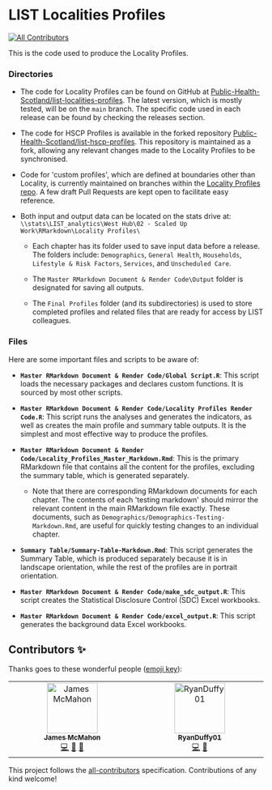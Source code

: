 # LIST Localities Profiles

<!-- ALL-CONTRIBUTORS-BADGE:START - Do not remove or modify this section -->
[![All Contributors](https://img.shields.io/badge/all_contributors-2-orange.svg?style=flat-square)](#contributors-)
<!-- ALL-CONTRIBUTORS-BADGE:END -->

This is the code used to produce the Locality Profiles.

### Directories

- The code for Locality Profiles can be found on GitHub at [Public-Health-Scotland/list-localities-profiles](https://github.com/Public-Health-Scotland/list-localities-profiles). The latest version, which is mostly tested, will be on the `main` branch. The specific code used in each release can be found by checking the releases section.

- The code for HSCP Profiles is available in the forked repository [Public-Health-Scotland/list-hscp-profiles](https://github.com/Public-Health-Scotland/list-hscp-profiles). This repository is maintained as a fork, allowing any relevant changes made to the Locality Profiles to be synchronised.

- Code for 'custom profiles', which are defined at boundaries other than Locality, is currently maintained on branches within the [Locality Profiles repo](https://github.com/Public-Health-Scotland/list-localities-profiles). A few draft Pull Requests are kept open to facilitate easy reference.

- Both input and output data can be located on the stats drive at: `\\stats\LIST_analytics\West Hub\02 - Scaled Up Work\RMarkdown\Locality Profiles\`

  - Each chapter has its folder used to save input data before a release. The folders include: `Demographics`, `General Health`, `Households`, `Lifestyle & Risk Factors`, `Services`, and `Unscheduled Care`.

  - The `Master RMarkdown Document & Render Code\Output` folder is designated for saving all outputs.

  - The `Final Profiles` folder (and its subdirectories) is used to store completed profiles and related files that are ready for access by LIST colleagues.

### Files

Here are some important files and scripts to be aware of:

- **`Master RMarkdown Document & Render Code/Global Script.R`**: This script loads the necessary packages and declares custom functions. It is sourced by most other scripts.
  
- **`Master RMarkdown Document & Render Code/Locality Profiles Render Code.R`**: This script runs the analyses and generates the indicators, as well as creates the main profile and summary table outputs. It is the simplest and most effective way to produce the profiles.

- **`Master RMarkdown Document & Render Code/Locality_Profiles_Master_Markdown.Rmd`**: This is the primary RMarkdown file that contains all the content for the profiles, excluding the summary table, which is generated separately.

  - Note that there are corresponding RMarkdown documents for each chapter. The contents of each 'testing markdown' should mirror the relevant content in the main RMarkdown file exactly. These documents, such as `Demographics/Demographics-Testing-Markdown.Rmd`, are useful for quickly testing changes to an individual chapter.

- **`Summary Table/Summary-Table-Markdown.Rmd`**: This script generates the Summary Table, which is produced separately because it is in landscape orientation, while the rest of the profiles are in portrait orientation.

- **`Master RMarkdown Document & Render Code/make_sdc_output.R`**: This script creates the Statistical Disclosure Control (SDC) Excel workbooks.

- **`Master RMarkdown Document & Render Code/excel_output.R`**: This script generates the background data Excel workbooks.

## Contributors ✨

Thanks goes to these wonderful people ([emoji key](https://allcontributors.org/docs/en/emoji-key)):

<!-- ALL-CONTRIBUTORS-LIST:START - Do not remove or modify this section -->
<!-- prettier-ignore-start -->
<!-- markdownlint-disable -->
<table>
  <tbody>
    <tr>
      <td align="center" valign="top" width="14.28%"><a href="https://publichealthscotland.scot/"><img src="https://avatars.githubusercontent.com/u/5982260?v=4?s=100" width="100px;" alt="James McMahon"/><br /><sub><b>James McMahon</b></sub></a><br /><a href="https://github.com/Public-Health-Scotland/list-localities-profiles/commits?author=Moohan" title="Code">💻</a> <a href="https://github.com/Public-Health-Scotland/list-localities-profiles/pulls?q=is%3Apr+reviewed-by%3AMoohan" title="Reviewed Pull Requests">👀</a> <a href="#projectManagement-Moohan" title="Project Management">📆</a></td>
      <td align="center" valign="top" width="14.28%"><a href="https://github.com/RyanDuffy01"><img src="https://avatars.githubusercontent.com/u/82060940?v=4?s=100" width="100px;" alt="RyanDuffy01"/><br /><sub><b>RyanDuffy01</b></sub></a><br /><a href="https://github.com/Public-Health-Scotland/list-localities-profiles/commits?author=RyanDuffy01" title="Code">💻</a> <a href="https://github.com/Public-Health-Scotland/list-localities-profiles/pulls?q=is%3Apr+reviewed-by%3ARyanDuffy01" title="Reviewed Pull Requests">👀</a></td>
    </tr>
  </tbody>
</table>

<!-- markdownlint-restore -->
<!-- prettier-ignore-end -->

<!-- ALL-CONTRIBUTORS-LIST:END -->

This project follows the [all-contributors](https://github.com/all-contributors/all-contributors) specification. Contributions of any kind welcome!
